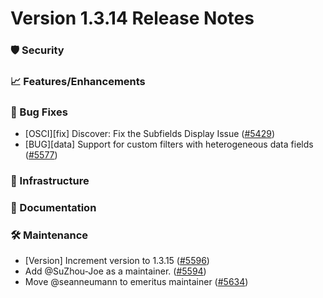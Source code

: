 # Version 1.3.14 Release Notes

### 🛡 Security

### 📈 Features/Enhancements

### 🐛 Bug Fixes

- [OSCI][fix] Discover: Fix the Subfields Display Issue ([#5429](https://github.com/opensearch-project/OpenSearch-Dashboards/pull/5429))
- [BUG][data] Support for custom filters with heterogeneous data fields ([#5577](https://github.com/opensearch-project/OpenSearch-Dashboards/pull/5577))

### 🚞 Infrastructure

### 📝 Documentation

### 🛠 Maintenance

- [Version] Increment version to 1.3.15 ([#5596](https://github.com/opensearch-project/OpenSearch-Dashboards/pull/5596))
- Add @SuZhou-Joe as a maintainer. ([#5594](https://github.com/opensearch-project/OpenSearch-Dashboards/pull/5594))
- Move @seanneumann to emeritus maintainer ([#5634](https://github.com/opensearch-project/OpenSearch-Dashboards/pull/5634))
